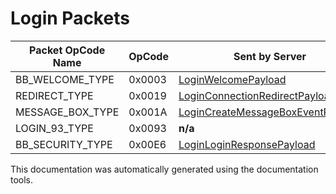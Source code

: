 # Login Packets

| Packet OpCode Name | OpCode | Sent by Server | Sent by Client |
| ------------- | ------------- | ------------- | ------------- |
| BB_WELCOME_TYPE | 0x0003 | [LoginWelcomePayload](https://github.com/HelloKitty/Booma.Proxy/tree/master/src/Booma.Proxy.Packets.LoginServer/Payloads/Server/LoginWelcomePayload.cs) | **n/a** |
| REDIRECT_TYPE | 0x0019 | [LoginConnectionRedirectPayload](https://github.com/HelloKitty/Booma.Proxy/tree/master/src/Booma.Proxy.Packets.LoginServer/Payloads/Server/LoginConnectionRedirectPayload.cs) | **n/a** |
| MESSAGE_BOX_TYPE | 0x001A | [LoginCreateMessageBoxEventPayload](https://github.com/HelloKitty/Booma.Proxy/tree/master/src/Booma.Proxy.Packets.LoginServer/Payloads/Server/LoginCreateMessageBoxEventPayload.cs) | **n/a** |
| LOGIN_93_TYPE | 0x0093 | **n/a** | [LoginLoginRequest93Payload](https://github.com/HelloKitty/Booma.Proxy/tree/master/src/Booma.Proxy.Packets.LoginServer/Payloads/Client/LoginLoginRequest93Payload.cs) |
| BB_SECURITY_TYPE | 0x00E6 | [LoginLoginResponsePayload](https://github.com/HelloKitty/Booma.Proxy/tree/master/src/Booma.Proxy.Packets.LoginServer/Payloads/Server/LoginLoginResponsePayload.cs) | **n/a** |


This documentation was automatically generated using the documentation tools.